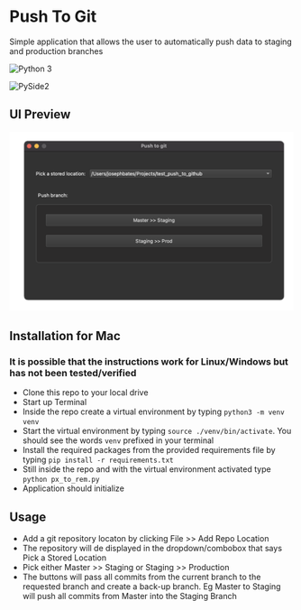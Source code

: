 # Push To Git
Simple application that allows the user to automatically push data to staging and production branches


![Python 3](https://img.shields.io/badge/Python-Python3-yellowgreen "Python 3")


![PySide2](https://img.shields.io/badge/PySide2-Qt%20for%20Python-blue "PySide2")


## UI Preview
<img src="/images/push_to_git_img.png" alt="push to git ui screenshot" width="600"/>

## Installation for Mac
### It is possible that the instructions work for Linux/Windows but has not been tested/verified
- Clone this repo to your local drive
- Start up Terminal
- Inside the repo create a virtual environment by typing `python3 -m venv venv`
- Start the virtual environment by typing `source ./venv/bin/activate`.  You should see the words `venv` prefixed in your terminal
- Install the required packages from the provided requirements file by typing `pip install -r requirements.txt`
- Still inside the repo and with the virtual environment activated type `python px_to_rem.py`
- Application should initialize

## Usage
- Add a git repository locaton by clicking File >> Add Repo Location
- The repository will de displayed in the dropdown/combobox that says Pick a Stored Location
- Pick either Master >> Staging or Staging >> Production
- The buttons will pass all commits from the current branch to the requested branch and create a back-up branch.  Eg Master to Staging will push all commits from Master into the Staging Branch
